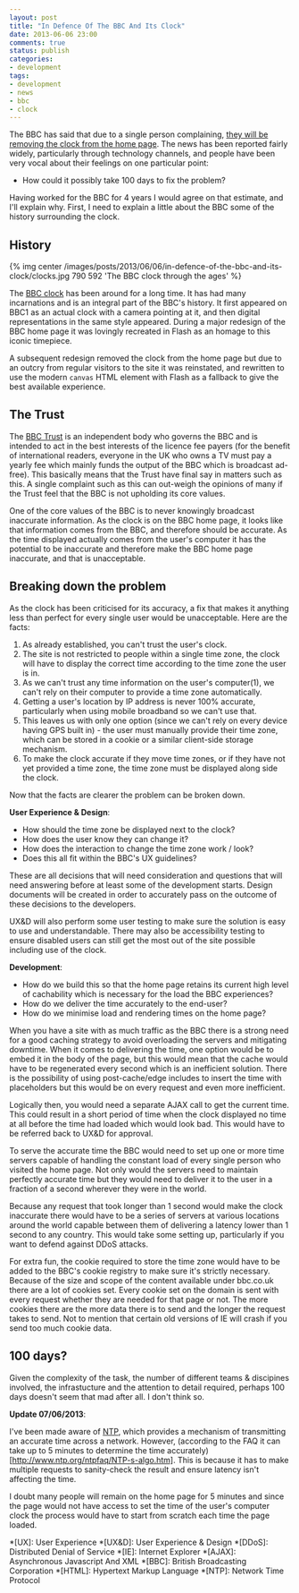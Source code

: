 ```yaml
---
layout: post
title: "In Defence Of The BBC And Its Clock"
date: 2013-06-06 23:00
comments: true
status: publish
categories:
- development
tags:
- development
- news
- bbc
- clock
---
```


The BBC has said that due to a single person complaining, [they will be removing the clock from the home page](http://www.bbc.co.uk/news/entertainment-arts-22768861). The news has been reported fairly widely, particularly through technology channels, and people have been very vocal about their feelings on one particular point:

* How could it possibly take 100 days to fix the problem?

Having worked for the BBC for 4 years I would agree on that estimate, and I'll explain why. First, I need to explain a little about the BBC some of the history surrounding the clock.


History
-------

{% img center /images/posts/2013/06/06/in-defence-of-the-bbc-and-its-clock/clocks.jpg 790 592 'The BBC clock through the ages' %}

The [BBC clock](https://www.google.co.uk/search?q=bbc+clock&tbm=isch) has been around for a long time. It has had many incarnations and is an integral part of the BBC's history. It first appeared on BBC1 as an actual clock with a camera pointing at it, and then digital representations in the same style appeared. During a major redesign of the BBC home page it was lovingly recreated in Flash as an homage to this iconic timepiece.

A subsequent redesign removed the clock from the home page but due to an outcry from regular visitors to the site it was reinstated, and rewritten to use the modern `canvas` HTML element with Flash as a fallback to give the best available experience.


The Trust
---------

The [BBC Trust](http://www.bbc.co.uk/bbctrust/) is an independent body who governs the BBC and is intended to act in the best interests of the licence fee payers (for the benefit of international readers, everyone in the UK who owns a TV must pay a yearly fee which mainly funds the output of the BBC which is broadcast ad-free). This basically means that the Trust have final say in matters such as this. A single complaint such as this can out-weigh the opinions of many if the Trust feel that the BBC is not upholding its core values.

One of the core values of the BBC is to never knowingly broadcast inaccurate information. As the clock is on the BBC home page, it looks like that information comes from the BBC, and therefore should be accurate. As the time displayed actually comes from the user's computer it has the potential to be inaccurate and therefore make the BBC home page inaccurate, and that is unacceptable.


Breaking down the problem
-------------------------

As the clock has been criticised for its accuracy, a fix that makes it anything less than perfect for every single user would be unacceptable. Here are the facts:

1. As already established, you can't trust the user's clock.
2. The site is not restricted to people within a single time zone, the clock will have to display the correct time according to the time zone the user is in.
3. As we can't trust any time information on the user's computer(1), we can't rely on their computer to provide a time zone automatically.
4. Getting a user's location by IP address is never 100% accurate, particularly when using mobile broadband so we can't use that.
5. This leaves us with only one option (since we can't rely on every device having GPS built in) - the user must manually provide their time zone, which can be stored in a cookie or a similar client-side storage mechanism.
6. To make the clock accurate if they move time zones, or if they have not yet provided a time zone, the time zone must be displayed along side the clock.

Now that the facts are clearer the problem can be broken down.

**User Experience & Design**:

* How should the time zone be displayed next to the clock?
* How does the user know they can change it?
* How does the interaction to change the time zone work / look?
* Does this all fit within the BBC's UX guidelines?

These are all decisions that will need consideration and questions that will need answering before at least some of the development starts. Design documents will be created in order to accurately pass on the outcome of these decisions to the developers.

UX&D will also perform some user testing to make sure the solution is easy to use and understandable. There may also be accessibility testing to ensure disabled users can still get the most out of the site possible including use of the clock.

**Development**:

* How do we build this so that the home page retains its current high level of cachability which is necessary for the load the BBC experiences?
* How do we deliver the time accurately to the end-user?
* How do we minimise load and rendering times on the home page?

When you have a site with as much traffic as the BBC there is a strong need for a good caching strategy to avoid overloading the servers and mitigating downtime. When it comes to delivering the time, one option would be to embed it in the body of the page, but this would mean that the cache would have to be regenerated every second which is an inefficient solution. There is the possibility of using post-cache/edge includes to insert the time with placeholders but this would be on every request and even more inefficient.

Logically then, you would need a separate AJAX call to get the current time. This could result in a short period of time when the clock displayed no time at all before the time had loaded which would look bad. This would have to be referred back to UX&D for approval.

To serve the accurate time the BBC would need to set up one or more time servers capable of handling the constant load of every single person who visited the home page. Not only would the servers need to maintain perfectly accurate time but they would need to deliver it to the user in a fraction of a second wherever they were in the world.

Because any request that took longer than 1 second would make the clock inaccurate there would have to be a series of servers at various locations around the world capable between them of delivering a latency lower than 1 second to any country. This would take some setting up, particularly if you want to defend against DDoS attacks.

For extra fun, the cookie required to store the time zone would have to be added to the BBC's cookie registry to make sure it's strictly necessary. Because of the size and scope of the content available under bbc.co.uk there are a lot of cookies set. Every cookie set on the domain is sent with every request whether they are needed for that page or not. The more cookies there are the more data there is to send and the longer the request takes to send. Not to mention that certain old versions of IE will crash if you send too much cookie data.


100 days?
---------

Given the complexity of the task, the number of different teams & discipines involved, the infrastucture and the attention to detail required, perhaps 100 days doesn't seem that mad after all. I don't think so.


**Update 07/06/2013**:

I've been made aware of [NTP](http://www.ntp.org), which provides a mechanism of transmitting an accurate time across a network. However, (according to the FAQ it can take up to 5 minutes to determine the time accurately)[http://www.ntp.org/ntpfaq/NTP-s-algo.htm]. This is because it has to make multiple requests to sanity-check the result and ensure latency isn't affecting the time.

I doubt many people will remain on the home page for 5 minutes and since the page would not have access to set the time of the user's computer clock the process would have to start from scratch each time the page loaded.



*[UX]: User Experience
*[UX&D]: User Experience & Design
*[DDoS]: Distributed Denial of Service
*[IE]: Internet Explorer
*[AJAX]: Asynchronous Javascript And XML
*[BBC]: British Broadcasting Corporation
*[HTML]: Hypertext Markup Language
*[NTP]: Network Time Protocol